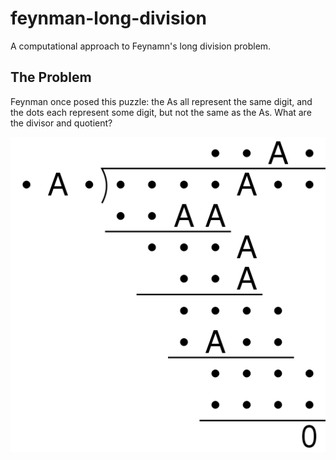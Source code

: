 # feynman-long-division

A computational approach to Feynamn's long division problem.

## The Problem

Feynman once posed this
puzzle: the As all represent
the same digit, and the
dots each represent some
digit, but not the same as
the As.
What are the divisor and
quotient?

![A representation of Feynman's long division problem](puzzle_image.png)
